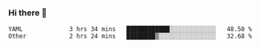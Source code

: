 ### Hi there 👋

<!--
**yeya24/yeya24** is a ✨ _special_ ✨ repository because its `README.md` (this file) appears on your GitHub profile.

Here are some ideas to get you started:

- 🔭 I’m currently working on ...
- 🌱 I’m currently learning ...
- 👯 I’m looking to collaborate on ...
- 🤔 I’m looking for help with ...
- 💬 Ask me about ...
- 📫 How to reach me: ...
- 😄 Pronouns: ...
- ⚡ Fun fact: ...
-->

<!--START_SECTION:waka-->

```text
YAML             3 hrs 34 mins   ████████████░░░░░░░░░░░░░   48.50 %
Other            2 hrs 24 mins   ████████▒░░░░░░░░░░░░░░░░   32.68 %
```

<!--END_SECTION:waka-->
